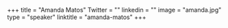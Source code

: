 +++ 
title = "Amanda Matos" 
Twitter = "" 
linkedin = "" 
image = "amanda.jpg" 
type = "speaker" 
linktitle = "amanda-matos" 
+++ 
